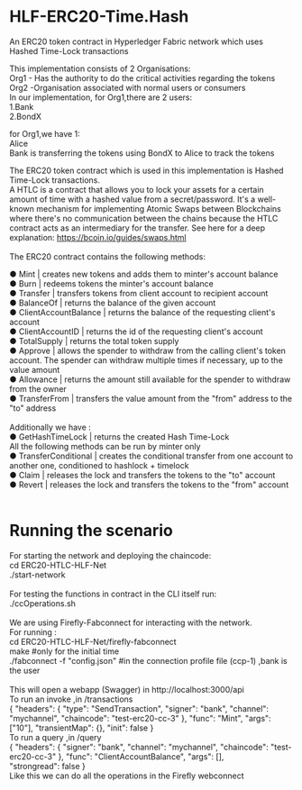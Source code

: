 # HLF-ERC20-Time.Hash
An ERC20 token contract in Hyperledger Fabric network which uses Hashed Time-Lock transactions <br/>

This implementation consists of 2 Organisations: <br/>
Org1 - Has the authority to do the critical activities regarding the tokens <br/>
Org2 -Organisation associated with normal users or consumers <br/>
In our implementation, for Org1,there are 2 users: <br/>
1.Bank <br/>
2.BondX<br/>

for Org1,we have 1:<br/>
Alice<br/>
Bank is transferring the tokens using BondX to Alice to track the tokens <br/>

The ERC20 token contract which is used in this implementation is Hashed Time-Lock transactions. <br/>
A HTLC is a contract that allows you to lock your assets for a certain amount of time with a hashed value from a secret/password. It's a well-known mechanism for implementing Atomic Swaps between Blockchains where there's no communication between the chains because the HTLC contract acts as an intermediary for the transfer. See here for a deep explanation: https://bcoin.io/guides/swaps.html <br/>
<br/>
The ERC20 contract contains the following methods: <br/>

● Mint | creates new tokens and adds them to minter's account balance <br/>
● Burn | redeems tokens the minter's account balance <br/>
● Transfer | transfers tokens from client account to recipient account <br/>
● BalanceOf | returns the balance of the given account <br/>
● ClientAccountBalance | returns the balance of the requesting client's account <br/>
● ClientAccountID | returns the id of the requesting client's account <br/>
● TotalSupply | returns the total token supply <br/>
● Approve | allows the spender to withdraw from the calling client's token account. The spender can withdraw multiple times if necessary, up to the value amount <br/> 
● Allowance | returns the amount still available for the spender to withdraw from the owner <br/>
● TransferFrom | transfers the value amount from the "from" address to the "to" address <br/>
<br/>
Additionally we have : <br/>
● GetHashTimeLock | returns the created Hash Time-Lock <br/>
All the following methods can be run by minter only <br/>
● TransferConditional | creates the conditional transfer from one account to another one, conditioned to hashlock + timelock  <br/>
● Claim | releases the lock and transfers the tokens to the "to" account <br/>
● Revert | releases the lock and transfers the tokens to the "from" account  <br/>
<br/>
# Running the scenario
For starting the network and deploying the chaincode: <br/>
cd ERC20-HTLC-HLF-Net <br/>
./start-network <br/>
<br/>
For testing the functions in contract in the CLI itself run: <br/>
./ccOperations.sh <br/>
<br/>
We are using Firefly-Fabconnect for interacting with the network. <br/>
For running :  <br/>
cd ERC20-HTLC-HLF-Net/firefly-fabconnect <br/>
make    #only for the initial time <br/>
./fabconnect -f "config.json"    #in the connection profile file (ccp-1) ,bank is the user <br/>
<br/>
This will open a webapp (Swagger) in http://localhost:3000/api <br/>
To run an invoke ,in /transactions <br/>
{
  "headers": {
    "type": "SendTransaction",
    "signer": "bank",
    "channel": "mychannel",
    "chaincode": "test-erc20-cc-3"
  },
  "func": "Mint",
  "args": ["10"],
  "transientMap": {},
  "init": false
}
<br/>
To run a query ,in /query <br/>
{
  "headers": {
    "signer": "bank",
    "channel": "mychannel",
    "chaincode": "test-erc20-cc-3"
  },
  "func": "ClientAccountBalance",
  "args": [],    
  "strongread": false
}
<br/>
Like this we can do all the operations in the Firefly webconnect <br/>


